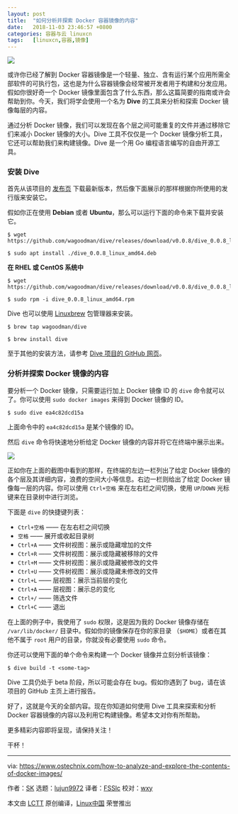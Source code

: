 ```yaml
---
layout: post
title:	"如何分析并探索 Docker 容器镜像的内容"
date:	2018-11-03 23:46:57 +0800 
categories:	容器与云 linuxcn 
tags:	[linuxcn,容器,镜像]
---
```



![](/Asserts/Images//attachment/album/201811/03/234700k5dg5drb5eh35sns.png)


或许你已经了解到 Docker 容器镜像是一个轻量、独立、含有运行某个应用所需全部软件的可执行包，这也是为什么容器镜像会经常被开发者用于构建和分发应用。假如你很好奇一个 Docker 镜像里面包含了什么东西，那么这篇简要的指南或许会帮助到你。今天，我们将学会使用一个名为 **Dive** 的工具来分析和探索 Docker 镜像每层的内容。


通过分析 Docker 镜像，我们可以发现在各个层之间可能重复的文件并通过移除它们来减小 Docker 镜像的大小。Dive 工具不仅仅是一个 Docker 镜像分析工具，它还可以帮助我们来构建镜像。Dive 是一个用 Go 编程语言编写的自由开源工具。


### 安装 Dive


首先从该项目的 [发布页](https://github.com/wagoodman/dive/releases) 下载最新版本，然后像下面展示的那样根据你所使用的发行版来安装它。


假如你正在使用 **Debian** 或者 **Ubuntu**，那么可以运行下面的命令来下载并安装它。



```
$ wget https://github.com/wagoodman/dive/releases/download/v0.0.8/dive_0.0.8_linux_amd64.deb
```


```
$ sudo apt install ./dive_0.0.8_linux_amd64.deb
```

**在 RHEL 或 CentOS 系统中**



```
$ wget https://github.com/wagoodman/dive/releases/download/v0.0.8/dive_0.0.8_linux_amd64.rpm
```


```
$ sudo rpm -i dive_0.0.8_linux_amd64.rpm
```

Dive 也可以使用 [Linuxbrew](https://www.ostechnix.com/linuxbrew-common-package-manager-linux-mac-os-x/) 包管理器来安装。



```
$ brew tap wagoodman/dive
```


```
$ brew install dive
```

至于其他的安装方法，请参考 [Dive 项目的 GitHub 网页](https://github.com/wagoodman/dive)。


### 分析并探索 Docker 镜像的内容


要分析一个 Docker 镜像，只需要运行加上 Docker 镜像 ID 的 `dive` 命令就可以了。你可以使用 `sudo docker images` 来得到 Docker 镜像的 ID。



```
$ sudo dive ea4c82dcd15a
```

上面命令中的 `ea4c82dcd15a` 是某个镜像的 ID。


然后 `dive` 命令将快速地分析给定 Docker 镜像的内容并将它在终端中展示出来。


![](/Asserts/Images//attachment/album/201811/03/234701nornboi7ue0o9l0e.png)


正如你在上面的截图中看到的那样，在终端的左边一栏列出了给定 Docker 镜像的各个层及其详细内容，浪费的空间大小等信息。右边一栏则给出了给定 Docker 镜像每一层的内容。你可以使用 `Ctrl+空格` 来在左右栏之间切换，使用 `UP`/`DOWN` 光标键来在目录树中进行浏览。


下面是 `dive` 的快捷键列表：


* `Ctrl+空格` —— 在左右栏之间切换
* `空格` —— 展开或收起目录树
* `Ctrl+A` —— 文件树视图：展示或隐藏增加的文件
* `Ctrl+R` —— 文件树视图：展示或隐藏被移除的文件
* `Ctrl+M` —— 文件树视图：展示或隐藏被修改的文件
* `Ctrl+U` —— 文件树视图：展示或隐藏未修改的文件
* `Ctrl+L` —— 层视图：展示当前层的变化
* `Ctrl+A` —— 层视图：展示总的变化
* `Ctrl+/` —— 筛选文件
* `Ctrl+C` —— 退出


在上面的例子中，我使用了 `sudo` 权限，这是因为我的 Docker 镜像存储在 `/var/lib/docker/` 目录中。假如你的镜像保存在你的家目录 （`$HOME`）或者在其他不属于 `root` 用户的目录，你就没有必要使用 `sudo` 命令。


你还可以使用下面的单个命令来构建一个 Docker 镜像并立刻分析该镜像：



```
$ dive build -t <some-tag>
```

Dive 工具仍处于 beta 阶段，所以可能会存在 bug。假如你遇到了 bug，请在该项目的 GitHub 主页上进行报告。


好了，这就是今天的全部内容。现在你知道如何使用 Dive 工具来探索和分析 Docker 容器镜像的内容以及利用它构建镜像。希望本文对你有所帮助。


更多精彩内容即将呈现，请保持关注！


干杯！




---


via: <https://www.ostechnix.com/how-to-analyze-and-explore-the-contents-of-docker-images/>


作者：[SK](https://www.ostechnix.com/author/sk/) 选题：[lujun9972](https://github.com/lujun9972) 译者：[FSSlc](https://github.com/FSSlc) 校对：[wxy](https://github.com/wxy)


本文由 [LCTT](https://github.com/LCTT/TranslateProject) 原创编译，[Linux中国](https://linux.cn/) 荣誉推出
